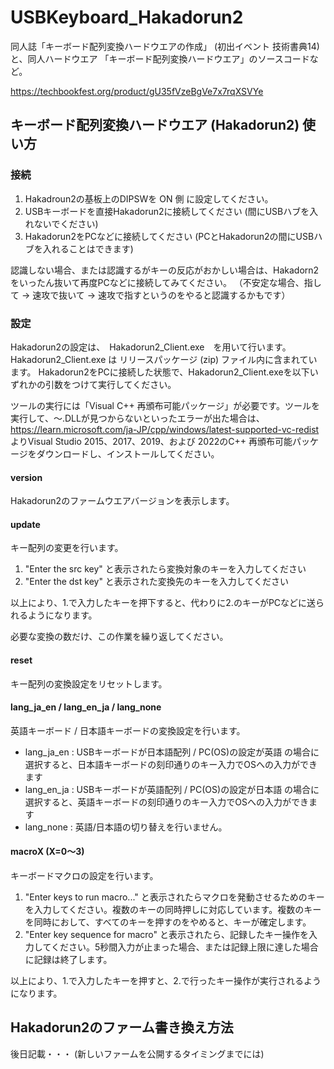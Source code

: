 # USBKeyboard_Hakadorun2

同人誌「キーボード配列変換ハードウエアの作成」 (初出イベント 技術書典14) と、同人ハードウエア 「キーボード配列変換ハードウエア」のソースコードなど。

https://techbookfest.org/product/gU35fVzeBgVe7x7rqXSVYe


## キーボード配列変換ハードウエア (Hakadorun2) 使い方

### 接続
1. Hakadroun2の基板上のDIPSWを ON 側 に設定してください。
2. USBキーボードを直接Hakadorun2に接続してください (間にUSBハブを入れないでください)
3. Hakadorun2をPCなどに接続してください (PCとHakadorun2の間にUSBハブを入れることはできます)

認識しない場合、または認識するがキーの反応がおかしい場合は、Hakadorn2をいったん抜いて再度PCなどに接続してみてください。
（不安定な場合、指して → 速攻で抜いて → 速攻で指すというのをやると認識するかもです）

### 設定
Hakadorun2の設定は、　Hakadorun2_Client.exe　を用いて行います。
Hakadorun2_Client.exe は リリースパッケージ (zip) ファイル内に含まれています。
Hakadorun2をPCに接続した状態で、Hakadorun2_Client.exeを以下いずれかの引数をつけて実行してください。

ツールの実行には「Visual C++ 再頒布可能パッケージ」が必要です。ツールを実行して、～.DLLが見つからないといったエラーが出た場合は、 https://learn.microsoft.com/ja-JP/cpp/windows/latest-supported-vc-redist よりVisual Studio 2015、2017、2019、および 2022のC++ 再頒布可能パッケージをダウンロードし、インストールしてください。

#### version
Hakadorun2のファームウエアバージョンを表示します。

#### update
キー配列の変更を行います。

1. "Enter the src key" と表示されたら変換対象のキーを入力してください
2. "Enter the dst key" と表示された変換先のキーを入力してください

以上により、1.で入力したキーを押下すると、代わりに2.のキーがPCなどに送られるようになります。

必要な変換の数だけ、この作業を繰り返してください。

#### reset
キー配列の変換設定をリセットします。

#### lang_ja_en / lang_en_ja / lang_none
英語キーボード / 日本語キーボードの変換設定を行います。

* lang_ja_en : USBキーボードが日本語配列 / PC(OS)の設定が英語 の場合に選択すると、日本語キーボードの刻印通りのキー入力でOSへの入力ができます
* lang_en_ja : USBキーボードが英語配列 / PC(OS)の設定が日本語 の場合に選択すると、英語キーボードの刻印通りのキー入力でOSへの入力ができます
* lang_none : 英語/日本語の切り替えを行いません。

#### macroX (X=0～3)
キーボードマクロの設定を行います。

1. "Enter keys to run macro..." と表示されたらマクロを発動させるためのキーを入力してください。複数のキーの同時押しに対応しています。複数のキーを同時におして、すべてのキーを押すのをやめると、キーが確定します。
2. "Enter key sequence for macro" と表示されたら、記録したキー操作を入力してください。5秒間入力が止まった場合、または記録上限に達した場合に記録は終了します。

以上により、1.で入力したキーを押すと、2.で行ったキー操作が実行されるようになります。

## Hakadorun2のファーム書き換え方法

後日記載・・・ (新しいファームを公開するタイミングまでには)
